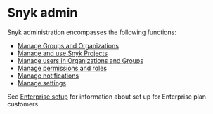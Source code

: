 # Snyk admin

Snyk administration encompasses the following functions:

* [Manage Groups and Organizations](manage-groups-and-organizations/)
* [Manage and use Snyk Projects](introduction-to-snyk-projects/)
* [Manage users in Organizations and Groups](manage-users-in-organizations-and-groups/)
* [Manage permissions and roles](manage-permissions-and-roles/)
* [Manage notifications](manage-notifications.md)
* [Manage settings](manage-settings/)

See [Enterprise setup](../enterprise-setup/) for information about set up for Enterprise plan customers.
